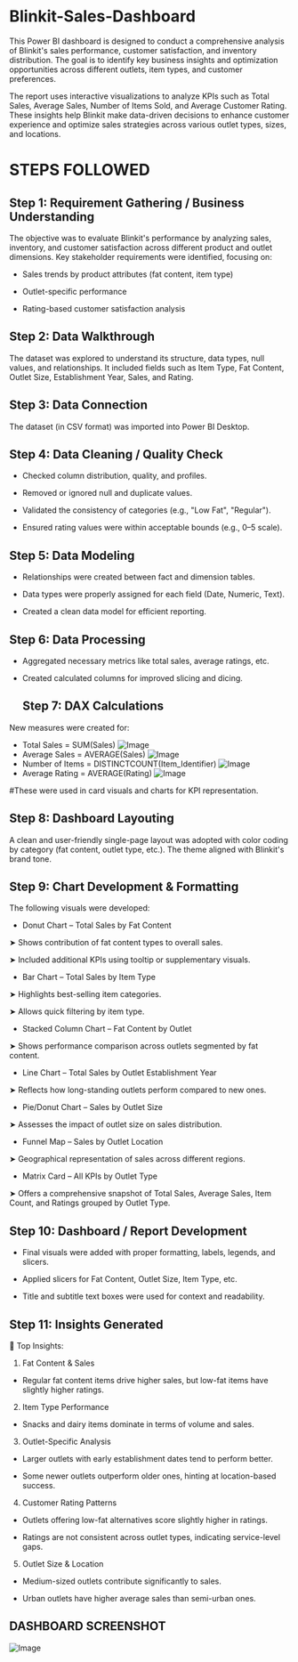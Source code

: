 # Blinkit-Sales-Dashboard


This Power BI dashboard is designed to conduct a comprehensive analysis of Blinkit's sales performance, customer satisfaction, and inventory distribution. The goal is to identify key business insights and optimization opportunities across different outlets, item types, and customer preferences.

The report uses interactive visualizations to analyze KPIs such as Total Sales, Average Sales, Number of Items Sold, and Average Customer Rating. These insights help Blinkit make data-driven decisions to enhance customer experience and optimize sales strategies across various outlet types, sizes, and locations.

# STEPS FOLLOWED
## Step 1: Requirement Gathering / Business Understanding

The objective was to evaluate Blinkit's performance by analyzing sales, inventory, and customer satisfaction across different product and outlet dimensions. Key stakeholder requirements were identified, focusing on:

- Sales trends by product attributes (fat content, item type)

- Outlet-specific performance

- Rating-based customer satisfaction analysis
 
## Step 2: Data Walkthrough
The dataset was explored to understand its structure, data types, null values, and relationships. It included fields such as Item Type, Fat Content, Outlet Size, Establishment Year, Sales, and Rating.

## Step 3: Data Connection
The dataset (in CSV format) was imported into Power BI Desktop.

## Step 4: Data Cleaning / Quality Check
- Checked column distribution, quality, and profiles.

- Removed or ignored null and duplicate values.

- Validated the consistency of categories (e.g., "Low Fat", "Regular").

- Ensured rating values were within acceptable bounds (e.g., 0–5 scale).

## Step 5: Data Modeling
- Relationships were created between fact and dimension tables.

- Data types were properly assigned for each field (Date, Numeric, Text).

- Created a clean data model for efficient reporting.

## Step 6: Data Processing
- Aggregated necessary metrics like total sales, average ratings, etc.

- Created calculated columns for improved slicing and dicing.

  ## Step 7: DAX Calculations
New measures were created for:

- Total Sales = SUM(Sales)
![Image](https://github.com/user-attachments/assets/6d039860-4e02-4928-833d-705359500db7)
- Average Sales = AVERAGE(Sales)
![Image](https://github.com/user-attachments/assets/3790e6c0-d2d6-465b-9ed7-db6dfe5f371e)
- Number of Items = DISTINCTCOUNT(Item_Identifier)
![Image](https://github.com/user-attachments/assets/ed868078-b9c0-4de8-af8c-8d6c216d81a0)
- Average Rating = AVERAGE(Rating)
![Image](https://github.com/user-attachments/assets/d721d6df-61e5-45a9-8aab-0abe015152d8)
    
#These were used in card visuals and charts for KPI representation.

## Step 8: Dashboard Layouting
A clean and user-friendly single-page layout was adopted with color coding by category (fat content, outlet type, etc.). The theme aligned with Blinkit's brand tone.

## Step 9: Chart Development & Formatting
The following visuals were developed:

- Donut Chart – Total Sales by Fat Content



➤ Shows contribution of fat content types to overall sales.

➤ Included additional KPIs using tooltip or supplementary visuals.

- Bar Chart – Total Sales by Item Type

➤ Highlights best-selling item categories.

➤ Allows quick filtering by item type.

- Stacked Column Chart – Fat Content by Outlet

➤ Shows performance comparison across outlets segmented by fat content.

- Line Chart – Total Sales by Outlet Establishment Year

➤ Reflects how long-standing outlets perform compared to new ones.

- Pie/Donut Chart – Sales by Outlet Size

➤ Assesses the impact of outlet size on sales distribution.

- Funnel Map – Sales by Outlet Location

➤ Geographical representation of sales across different regions.

- Matrix Card – All KPIs by Outlet Type

➤ Offers a comprehensive snapshot of Total Sales, Average Sales, Item Count, and Ratings grouped by Outlet Type.

## Step 10: Dashboard / Report Development

- Final visuals were added with proper formatting, labels, legends, and slicers.

- Applied slicers for Fat Content, Outlet Size, Item Type, etc.

- Title and subtitle text boxes were used for context and readability.

## Step 11: Insights Generated
📌 Top Insights:

1. Fat Content & Sales


- Regular fat content items drive higher sales, but low-fat items have slightly higher ratings.

2. Item Type Performance

- Snacks and dairy items dominate in terms of volume and sales.

3. Outlet-Specific Analysis

- Larger outlets with early establishment dates tend to perform better.

- Some newer outlets outperform older ones, hinting at location-based success.

4. Customer Rating Patterns

- Outlets offering low-fat alternatives score slightly higher in ratings.

- Ratings are not consistent across outlet types, indicating service-level gaps.

5. Outlet Size & Location

- Medium-sized outlets contribute significantly to sales.

- Urban outlets have higher average sales than semi-urban ones.

## DASHBOARD SCREENSHOT

![Image](https://github.com/user-attachments/assets/2cc0427a-3766-42a2-81d0-35cc438ab77f)
